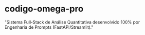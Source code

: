 # codigo-omega-pro
"Sistema Full-Stack de Análise Quantitativa desenvolvido 100% por Engenharia de Prompts (FastAPI/Streamlit)."
